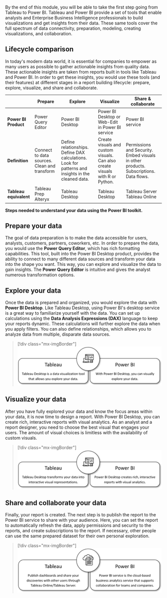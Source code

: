 By the end of this module, you will be able to take the first step going from Tableau to Power BI. Tableau and Power BI provide a set of tools that enable analysts and Enterprise Business Intelligence professionals to build visualizations and get insights from their data. These same tools cover the full spectrum of data connectivity, preparation, modeling, creating visualizations, and collaboration.

## Lifecycle comparison

In today\'s modern data world, it is essential for companies to empower as many users as possible to gather actionable insights from quality data. These actionable insights are taken from reports built in tools like Tableau and Power BI. In order to get these insights, you would use these tools (and their features) at different stages in a report building lifecycle: prepare, explore, visualize, and share and collaborate.

| | **Prepare** | **Explore** | **Visualize** | **Share & collaborate** |
|--|--|-- | -- | -- |
| **Power BI Product**   | Power Query Editor | Power BI Desktop | Power BI Desktop or Web-Edit in Power BI service | Power BI service |
| **Definition** | Connect to data sources. Clean and transform | Define relationships. Define DAX calculations. Look for patterns and insights in the cleaned data. | Create visuals and custom visuals. Can also create visuals with R or Python. | Permissions and Security. Embed visuals in other products. Subscriptions. Data flows. |
| **Tableau equivalent** | Tableau Prep Alteryx | Tableau Desktop | Tableau Desktop | Tableau Server  Tableau Online |

**Steps needed to understand your data using the Power BI toolkit.**

## Prepare your data

The goal of data preparation is to make the data accessible for users, analysts, customers, partners, coworkers, etc. In order to prepare the data, you would use the **Power Query Editor**, which has rich formatting capabilities. This tool, built into the Power BI Desktop product, provides the ability to connect to many different data sources and transform your data into the shape you want. This way, you can explore and visualize the data to gain insights. The **Power Query Editor** is intuitive and gives the analyst numerous transformation options.

## Explore your data

Once the data is prepared and organized, you would explore the data with **Power BI Desktop**. Like Tableau Desktop, using Power BI\'s desktop service is a great way to familiarize yourself with the data. You can set up calculations using the **Data Analysis Expressions (DAX)** language to keep your reports dynamic. These calculations will further explore the data when you apply filters. You can also define relationships, which allows you to analyze data from multiple, disparate data sources.

> [!div class="mx-imgBorder"]
> [![Power BI Desktop and Tableau Desktop are both data visualization tools that helps analysts explore their data.](../media/tableau-desktop-vs-power-bi-desktop.png)](../media/tableau-desktop-vs-power-bi-desktop.png#lightbox)

## Visualize your data

After you have fully explored your data and know the focus areas within your data, it is now time to design a report. With Power BI Desktop, you can create rich, interactive reports with visual analytics. As an analyst and a report designer, you need to choose the best visual that engages your users. The amount of visual choices is limitless with the availability of custom visuals.

> [!div class="mx-imgBorder"]
> [![Power BI Desktop and Tableau Desktop are both data visualization tools that helps analysts convert their data into interactive dashboards and reports.](../media/tableau-desktop-vs-power-bi-desktop-2.png)](../media/tableau-desktop-vs-power-bi-desktop-2.png#lightbox)

## Share and collaborate your data

Finally, your report is created. The next step is to publish the report to the Power BI service to share with your audience. Here, you can set the report to automatically refresh the data, apply permissions and security to the reports, and create subscriptions to the report. If necessary, other people can use the same prepared dataset for their own personal exploration.

> [!div class="mx-imgBorder"]
> [![Power BI Desktop and Tableau Desktop are software-as-a-service tools that help users publish findings and reports, share insights, and collaborate.](../media/tableau-online-server-vs-power-bi-service.png)](../media/tableau-online-server-vs-power-bi-service.png#lightbox)
